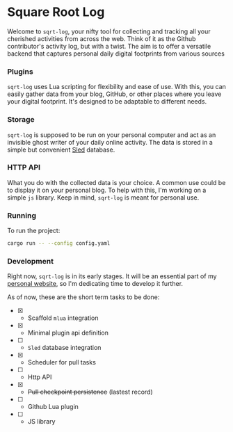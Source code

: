 # Square Root Log
  Welcome to `sqrt-log`, your nifty tool for collecting and tracking all your cherished activities from across the web. Think of it as the Github contributor's activity log, but with a twist. The aim is to offer a versatile backend that captures personal daily digital footprints from various sources
 
### Plugins
  `sqrt-log` uses Lua scripting for flexibility and ease of use. With this, you can easily gather data from your blog, GitHub, or other places where you leave your digital footprint. It's designed to be adaptable to different needs.
 
### Storage
  `sqrt-log` is supposed to be run on your personal computer and act as an invisible ghost writer of your daily online activity. The data is stored in a simple but convenient [Sled](https://github.com/spacejam/sled) database.
  
### HTTP API
  What you do with the collected data is your choice. A common use could be to display it on your personal blog. To help with this, I'm working on a simple `js` library. Keep in mind, `sqrt-log` is meant for personal use.

### Running
  To run the project:
  ```bash
  cargo run -- --config config.yaml
  ```
  
### Development
  Right now, `sqrt-log` is in its early stages. It will be an essential part of my [personal website](https://github.com/bacv/inkagu-co), so I'm dedicating time to develop it further.  
  
  As of now, these are the short term tasks to be done:  
  - [x] - Scaffold `mlua` integration
  - [x] - Minimal plugin api definition
  - [ ] - `Sled` database integration
  - [x] - Scheduler for pull tasks
  - [ ] - Http API
  - [x] - ~~Pull checkpoint persistence~~ (lastest record)
  - [ ] - Github Lua plugin
  - [ ] - JS library
